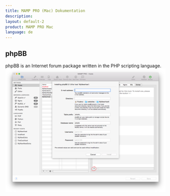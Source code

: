 ```yaml
---
title: MAMP PRO (Mac) Dokumentation
description: 
layout: default-2
product: MAMP PRO Mac
language: de
---
```


## phpBB

phpBB is an Internet forum package written in the PHP scripting language. 
![MAMP](phpBB.png)


